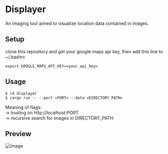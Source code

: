 # Displayer

An imaging tool aimed to visualize location data contained in images.

## Setup
clone this repository and get your google maps api key, then add this line to ~/.bashrc
```
export GOOGLE_MAPS_API_KEY=<your_api_key>
```

## Usage
```
$ cd displayer
$ cargo run -- --port <PORT> --data <DIRECTORY_PATH>
```
Meaning of flags: <br/>
-> hosting on http://localhost:PORT <br/>
-> recursive search for images in DIRECTORY_PATH

## Preview
![image](https://user-images.githubusercontent.com/52134864/222930364-57070b10-b1c6-4b79-ad51-96030b7596d9.png)
